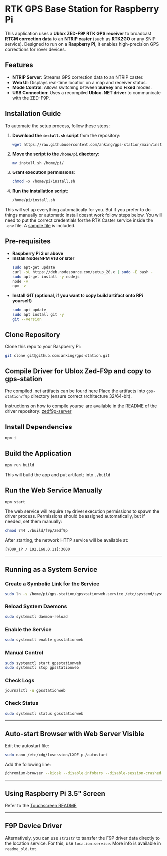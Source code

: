 # RTK GPS Base Station for Raspberry Pi

This application uses a **Ublox ZED-F9P RTK GPS receiver** to broadcast **RTCM correction data** to an **NTRIP caster** (such as **RTK2GO** or any SNIP service). Designed to run on a **Raspberry Pi**, it enables high-precision GPS corrections for rover devices.

## Features
- **NTRIP Server**: Streams GPS correction data to an NTRIP caster.
- **Web UI**: Displays real-time location on a map and receiver status.
- **Mode Control**: Allows switching between **Survey** and **Fixed** modes.
- **USB Connection**: Uses a recompiled **Ublox .NET driver** to communicate with the ZED-F9P.

## Installation Guide

To automate the setup process, follow these steps:

1. **Download the `install.sh` script** from the repository:
   ```sh
   wget https://raw.githubusercontent.com/anking/gps-station/main/install.sh -O install.sh
   ```
2. **Move the script to the `/home/pi` directory**:
   ```sh
   mv install.sh /home/pi/
   ```
3. **Grant execution permissions**:
   ```sh
   chmod +x /home/pi/install.sh
   ```
4. **Run the installation script**:
   ```sh
   /home/pi/install.sh
   ```

This will set up everything automatically for you. But if you prefer to do things manually or automatic install doesnt work follow steps below.
You will need to put the correct credentials for the RTK Caster service inside the `.env` file. A [sample file](./.env.example) is included.

## Pre-requisites

- **Raspberry Pi 3 or above**
- **Install Node/NPM v18 or later**
  ```sh
  sudo apt-get update
  curl -sL https://deb.nodesource.com/setup_20.x | sudo -E bash -
  sudo apt-get install -y nodejs
  node -v
  npm -v
  ```
- **Install GIT (optional, if you want to copy build artifact onto RPi yourself)**
  ```sh
  sudo apt update
  sudo apt install git -y
  git --version
  ```

## Clone Repository

Clone this repo to your Raspberry Pi:
```sh
git clone git@github.com:anking/gps-station.git
```

## Compile Driver for Ublox Zed-F9p and copy to gps-station

Pre compiled .net artifacts can be found [here](https://github.com/anking/zedf9p-server/releases/latest/)
Place the artifacts into `gps-station/f9p` directory (ensure correct architecture 32/64-bit).

Instructions on how to compile yoursel are available in the README of the driver repository:
[zedf9p-server](https://github.com/anking/zedf9p-server)

## Install Dependencies
```sh
npm i
```

## Build the Application
```sh
npm run build
```
This will build the app and put artifacts into `./build`

## Run the Web Service Manually
```sh
npm start
```

The web service will require `f9p` driver execution permissions to spawn the driver process. Permissions should be assigned automatically, but if needed, set them manually:
```sh
chmod 744 ./build/f9p/Zedf9p
```

After starting, the network HTTP service will be available at:
```
[YOUR_IP / 192.168.0.11]:3000
```

---

## Running as a System Service

### Create a Symbolic Link for the Service
```sh
sudo ln -s /home/pi/gps-station/gpsstationweb.service /etc/systemd/system/gpsstationweb.service
```

### Reload System Daemons
```sh
sudo systemctl daemon-reload
```

### Enable the Service
```sh
sudo systemctl enable gpsstationweb
```

### Manual Control
```sh
sudo systemctl start gpsstationweb
sudo systemctl stop gpsstationweb
```

### Check Logs
```sh
journalctl -u gpsstationweb
```

### Check Status
```sh
sudo systemctl status gpsstationweb
```

---

## Auto-start Browser with Web Server Visible

Edit the autostart file:
```sh
sudo nano /etc/xdg/lxsession/LXDE-pi/autostart
```

Add the following line:
```sh
@chromium-browser --kiosk --disable-infobars --disable-session-crashed-bubble --noerrdialogs http://localhost:3000
```

---

## Using Raspberry Pi 3.5" Screen
Refer to the [Touchscreen README](./touchscreen/readme.md)

---

## F9P Device Driver
Alternatively, you can use `str2str` to transfer the F9P driver data directly to the location service.
For this, use `location.service`. More info is available in `readme_old.txt`.
